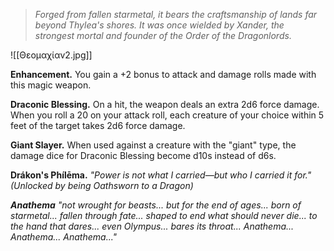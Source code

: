 > *Forged from fallen starmetal, it bears the craftsmanship of lands far beyond Thylea's shores. It was once wielded by Xander, the strongest mortal and founder of the Order of the Dragonlords.*

![[Θεομαχίαv2.jpg]]

**Enhancement.** You gain a +2 bonus to attack and damage rolls made with this magic weapon.

**Draconic Blessing.** On a hit, the weapon deals an extra 2d6 force damage. When you roll a 20 on your attack roll, each creature of your choice within 5 feet of the target takes 2d6 force damage.

**Giant Slayer.** When used against a creature with the "giant" type, the damage dice for Draconic Blessing become d10s instead of d6s.

**Drákon's Phílēma.** _"Power is not what I carried—but who I carried it for."_  
*(Unlocked by being Oathsworn to a Dragon)*

***Anathema***
*"not wrought for beasts... but for the end of ages... 
born of starmetal... fallen through fate... shaped to end what should never die... 
to the hand that dares... even Olympus... bares its throat...
Anathema... Anathema... Anathema..."*

